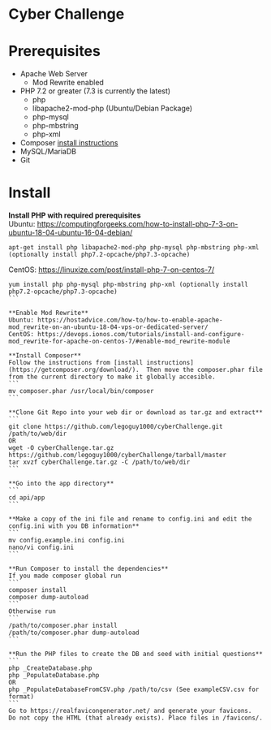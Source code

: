 # Cyber Challenge


# Prerequisites
* Apache Web Server
  * Mod Rewrite enabled
* PHP 7.2 or greater (7.3 is currently the latest)
  * php
  * libapache2-mod-php (Ubuntu/Debian Package)
  * php-mysql
  * php-mbstring
  * php-xml
* Composer [install instructions](https://getcomposer.org/download/)
* MySQL/MariaDB
* Git

# Install

**Install PHP with required prerequisites**  
Ubuntu: https://computingforgeeks.com/how-to-install-php-7-3-on-ubuntu-18-04-ubuntu-16-04-debian/
```
apt-get install php libapache2-mod-php php-mysql php-mbstring php-xml (optionally install php7.2-opcache/php7.3-opcache)
````
CentOS: https://linuxize.com/post/install-php-7-on-centos-7/  
````
yum install php php-mysql php-mbstring php-xml (optionally install php7.2-opcache/php7.3-opcache)
```

**Enable Mod Rewrite**  
Ubuntu: https://hostadvice.com/how-to/how-to-enable-apache-mod_rewrite-on-an-ubuntu-18-04-vps-or-dedicated-server/
CentOS: https://devops.ionos.com/tutorials/install-and-configure-mod_rewrite-for-apache-on-centos-7/#enable-mod_rewrite-module

**Install Composer**  
Follow the instructions from [install instructions](https://getcomposer.org/download/).  Then move the composer.phar file from the current directory to make it globally accesible.
```
mv composer.phar /usr/local/bin/composer
```

**Clone Git Repo into your web dir or download as tar.gz and extract**
```
git clone https://github.com/legoguy1000/cyberChallenge.git /path/to/web/dir
OR
wget -O cyberChallenge.tar.gz https://github.com/legoguy1000/cyberChallenge/tarball/master
tar xvzf cyberChallenge.tar.gz -C /path/to/web/dir
```

**Go into the app directory**
```
cd api/app
```

**Make a copy of the ini file and rename to config.ini and edit the config.ini with you DB information**
```
mv config.example.ini config.ini
nano/vi config.ini
```

**Run Composer to install the dependencies**  
If you made composer global run
```
composer install
composer dump-autoload
```
Otherwise run
```
/path/to/composer.phar install
/path/to/composer.phar dump-autoload
```

**Run the PHP files to create the DB and seed with initial questions**
```
php _CreateDatabase.php
php _PopulateDatabase.php
OR
php _PopulateDatabaseFromCSV.php /path/to/csv (See exampleCSV.csv for format)
```
Go to https://realfavicongenerator.net/ and generate your favicons.  Do not copy the HTML (that already exists). Place files in /favicons/.

